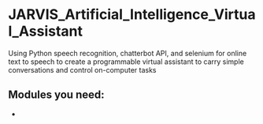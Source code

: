 # JARVIS_Artificial_Intelligence_Virtual_Assistant
Using Python speech recognition, chatterbot API, and selenium for online text to speech to create a programmable virtual assistant to carry simple conversations and control on-computer tasks

## Modules you need:
* 
